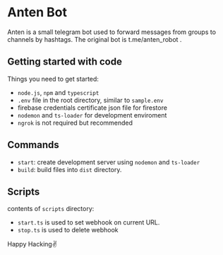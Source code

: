 # Anten Bot
Anten is a small telegram bot used to forward messages from groups to channels by hashtags. The original bot is t.me/anten_robot .

## Getting started with code
Things you need to get started:
- `node.js`, `npm` and `typescript`
- `.env` file in the root directory, similar to `sample.env`
- firebase credentials certificate json file for firestore
- `nodemon` and `ts-loader` for development enviroment
- `ngrok` is not required but recommended

## Commands
- `start`: create development server using `nodemon` and `ts-loader`
- `build`: build files into `dist` directory.

## Scripts
contents of `scripts` directory:
- `start.ts` is used to set webhook on current URL.
- `stop.ts` is used to delete webhook

Happy Hacking✌